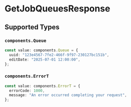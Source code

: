 # GetJobQueuesResponse


## Supported Types

### `components.Queue`

```typescript
const value: components.Queue = {
  uuid: "123e4567-7fe2-466f-9f97-230127bc151b",
  editDate: "2025-07-01 12:00:00",
};
```

### `components.ErrorT`

```typescript
const value: components.ErrorT = {
  errorCode: 1000,
  message: "An error occurred completing your request",
};
```

